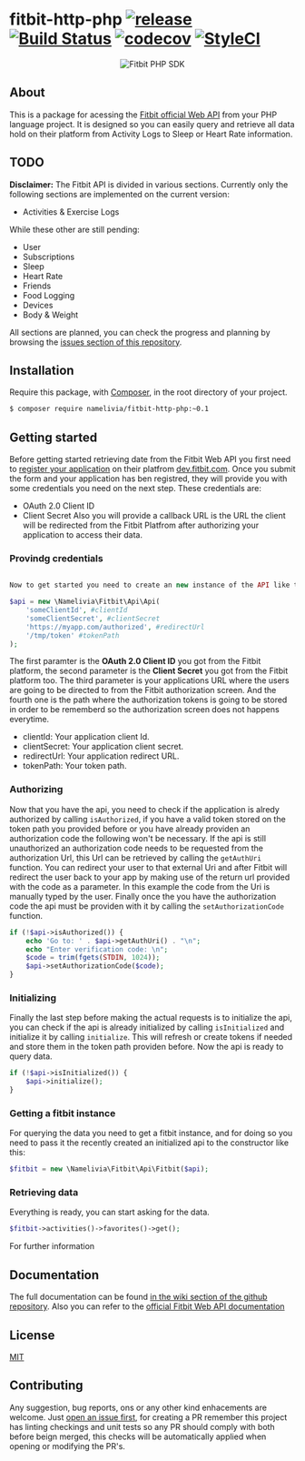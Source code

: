 # fitbit-http-php [![release](https://img.shields.io/github/release/namelivia/fitbit-http-php.svg)](https://github.com/namelivia/fitbit-http-php/releases) [![Build Status](https://travis-ci.org/namelivia/fitbit-http-php.svg?branch=master)](https://travis-ci.org/namelivia/fitbit-http-php) [![codecov](https://codecov.io/gh/namelivia/fitbit-http-php/branch/master/graph/badge.svg)](https://codecov.io/gh/namelivia/fitbit-http-php) [![StyleCI](https://github.styleci.io/repos/188383877/shield?branch=master)](https://github.styleci.io/repos/188383877)

<p align="center">
  <img src="https://user-images.githubusercontent.com/1571416/58320709-9675d700-7e1c-11e9-8a4f-c082d68a7499.png" alt="Fitbit PHP SDK" />
</p>

## About

This is a package for acessing the [Fitbit official Web API](https://dev.fitbit.com/build/reference/web-api/) from your PHP language project. It is designed so you can easily query and retrieve
all data hold on their platform from Activity Logs to Sleep or Heart Rate information.

## TODO
**Disclaimer:** The Fitbit API is divided in various sections. Currently only the following sections are implemented on the current version:

- Activities & Exercise Logs

While these other are still pending:

- User
- Subscriptions
- Sleep
- Heart Rate
- Friends
- Food Logging
- Devices
- Body & Weight

All sections are planned, you can check the progress and planning by browsing the [issues section of this repository](https://github.com/namelivia/fitbit-http-php/issues/new).

## Installation

Require this package, with [Composer](https://getcomposer.org/), in the root directory of your project.

```bash
$ composer require namelivia/fitbit-http-php:~0.1
```

## Getting started

Before getting started retrieving date from the Fitbit Web API you first need to [register your application](https://dev.fitbit.com/apps/new) on their platfrom [dev.fitbit.com](https://dev.fitbit.com).
Once you submit the form and your application has ben registred, they will provide you with some credentials you need on the next step. These credentials are:
- OAuth 2.0 Client ID
- Client Secret
Also you will provide a callback URL is the URL the client will be redirected from the Fitbit Platfrom after authorizing your application to access their data.

### Provindg credentials
```php

Now to get started you need to create an new instance of the API like this, note that four strings parameters are required to do so:

$api = new \Namelivia\Fitbit\Api\Api(
	'someClientId', #clientId
	'someClientSecret', #clientSecret
	'https://myapp.com/authorized', #redirectUrl
	'/tmp/token' #tokenPath
);
```

The first paramter is the **OAuth 2.0 Client ID** you got from the Fitbit platform, the second parameter is the **Client Secret** you got from the Fitbit platform too.
The third parameter is your applications URL where the users are going to be directed to from the Fitbit authorization screen. And the fourth one is the path where the authorization tokens is going to be stored in order to be rememberd so the authorization screen does not happens everytime.

- clientId: Your application client Id.
- clientSecret: Your application client secret.
- redirectUrl: Your application redirect URL.
- tokenPath: Your token path.

### Authorizing

Now that you have the api, you need to check if the application is alredy authorized by calling `isAuthorized`, if you have a valid token stored on the token path you provided before or you have already providen an authorization code the following won't be necessary. If the api is still unauthorized an authorization code needs to be requested from the authorization Url, this Url can be retrieved by calling the `getAuthUri` function. You can redirect your user to that external Uri and after Fitbit will redirect the user back to your app by making use of the return url provided with the code as a parameter. In this example the code from the Uri is manually typed by the user. Finally once the you have the authorization code the api must be providen with it by calling the `setAuthorizationCode` function.

```php
if (!$api->isAuthorized()) {
	echo 'Go to: ' . $api->getAuthUri() . "\n";
	echo "Enter verification code: \n";
	$code = trim(fgets(STDIN, 1024));
	$api->setAuthorizationCode($code);
}
```

### Initializing

Finally the last step before making the actual requests is to initialize the api, you can check if the api is already initialized by calling `isInitialized` and initialize it by calling `initialize`. This will refresh or create tokens if needed and store them in the token path providen before. Now the api is ready to query data.
```php
if (!$api->isInitialized()) {
	$api->initialize();
}
```

### Getting a fitbit instance

For querying the data you need to get a fitbit instance, and for doing so you need to pass it the recently created an initialized api to the constructor like this:
```php
$fitbit = new \Namelivia\Fitbit\Api\Fitbit($api);
```

### Retrieving data

Everything is ready, you can start asking for the data.
```php
$fitbit->activities()->favorites()->get();
```
For further information 

## Documentation

The full documentation can be found [in the wiki section of the github repository](https://github.com/namelivia/fitbit-http-php/wiki).
Also you can refer to the [official Fitbit Web API documentation](https://dev.fitbit.com/build/reference/web-api/)

## License

[MIT](LICENSE)

## Contributing
Any suggestion, bug reports, ons or any other kind enhacements are welcome. Just [open an
issue first](https://github.com/namelivia/fitbit-http-php/issues/new), for creating a PR remember this project has linting checkings and unit tests so any PR should comply with both before beign merged, this checks will be automatically applied when opening or modifying the PR's.
